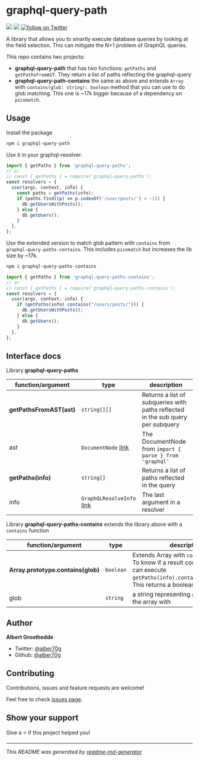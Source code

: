 # graphql-query-path

<!-- ![Version](https://img.shields.io/badge/version-0.0.1-blue.svg?cacheSeconds=2592000) [![Twitter: alber70g](https://img.shields.io/twitter/follow/alber70g.svg?style=social)](https://twitter.com/alber70g) -->

<p style="display: inline;">
    <a href="https://github.com/alber70g/graphql-query-path/graphs/contributors" alt="Contributors">
        <img src="https://img.shields.io/github/contributors/alber70g/graphql-query-path" /></a>
    <!-- <a href="#backers" alt="Backers on Open Collective">
        <img src="https://img.shields.io/opencollective/backers/graphql-query-path" /></a> -->
    <!-- <a href="#sponsors" alt="Sponsors on Open Collective">
        <img src="https://img.shields.io/opencollective/sponsors/graphql-query-path" /></a> -->
    <a href="https://github.com/alber70g/graphql-query-path/pulse" alt="Activity">
        <img src="https://img.shields.io/github/commit-activity/m/alber70g/graphql-query-path" /></a>
    <!-- <a href="https://circleci.com/gh/alber70g/graphql-query-path/tree/master">
        <img src="https://img.shields.io/circleci/project/github/alber70g/graphql-query-path/master" alt="build status"></a> -->
    <!-- <a href="https://circleci.com/gh/alber70g/daily-tests">
        <img src="https://img.shields.io/circleci/project/github/alber70g/daily-tests?label=service%20tests"
            alt="service-test status"></a> -->
    <!-- <a href="https://coveralls.io/github/alber70g/graphql-query-path">
        <img src="https://img.shields.io/coveralls/github/alber70g/graphql-query-path"
            alt="coverage"></a> -->
    <!-- <a href="https://lgtm.com/projects/g/alber70g/graphql-query-path/alerts/">
        <img src="https://img.shields.io/lgtm/alerts/g/alber70g/graphql-query-path"
            alt="Total alerts"/></a> -->
    <!-- <a href="https://github.com/alber70g/graphql-query-path/compare/gh-pages...master">
        <img src="https://img.shields.io/github/commits-since/alber70g/graphql-query-path/gh-pages?label=commits%20to%20be%20deployed"
            alt="commits to be deployed"></a> -->
    <a href="https://twitter.com/intent/follow?screen_name=graphql-query-path_io">
        <img src="https://img.shields.io/twitter/follow/alber70g?style=social&logo=twitter"
            alt="follow on Twitter"></a>
</p>

A library that allows you to smartly execute database queries by looking at the
field selection. This can mitigate the N+1 problem of GraphQL queries.

This repo contains two projects:

- **graphql-query-path** that has two functions: `getPaths` and
  `getPathsFromAST`. They return a list of paths reflecting the graphql-query
- **graphql-query-path-contains** the same as above and extends `Array` with
  `contains(glob: string): boolean` method that you can use to do glob matching.
  This one is ~17k bigger because of a dependency on `picomatch`.

## Usage

Install the package

```sh
npm i graphql-query-path
```

Use it in your graphql-resolver:

```js
import { getPaths } from 'graphql-query-paths';
// or
// const { getPaths } = require('graphql-query-paths');
const resolvers = {
  user(args, context, info) {
    const paths = getPaths(info);
    if (paths.find((p) => p.indexOf('/user/posts/') > -1)) {
      db.getUsersWithPosts();
    } else {
      db.getUsers();
    }
  },
};
```

Use the extended version to match glob pattern with `contains` from
`graphql-query-paths-contains`. This includes `picomatch` but increases the lib
size by ~17k.

```sh
npm i graphql-query-paths-contains
```

```js
import { getPaths } from 'graphql-query-paths-contains';
// or
// const { getPaths } = require('graphql-query-paths-contains');
const resolvers = {
  user(args, context, info) {
    if (getPaths(info).contains("/users/posts/"))) {
      db.getUsersWithPosts();
    } else {
      db.getUsers();
    }
  },
};
```

## Interface docs

Library **graphql-query-paths**

| function/argument                     | type                                                                         | description                                                                     |
| ------------------------------------- | ---------------------------------------------------------------------------- | ------------------------------------------------------------------------------- |
| **getPathsFromAST(ast)**              | `string[][]`                                                                   | Returns a list of subqueries with paths reflected in the sub query per subquery |
| <span style="align: right">ast</span> | `DocumentNode` [link](https://graphql.org/graphql-js/language/#parse)               | The DocumentNode from `import { parse } from 'graphql'`                         |
| **getPaths(info)**                    | `string[]`                                                                     | Returns a list of paths reflected in the query                                  |
| info                                  | `GraphQLResolveInfo` [link](https://graphql.org/graphql-js/type/#graphqlobjecttype) | The last argument in a resolver                                                 |

Library **graphql-query-paths-contains** extends the library above with a
`contains` function

| function/argument                  | type    | description                                                                                                                                               |
| ---------------------------------- | ------- | --------------------------------------------------------------------------------------------------------------------------------------------------------- |
| **Array.prototype.contains(glob)** | `boolean` | Extends Array with `contains` function. To know if a result contains a path you can execute `getPaths(info).contains("/user/**")`. This returns a boolean |
| glob                               | `string`  | a string representing a glob to filter the array with                                                                                                     |

## Author

**Albert Groothedde**

- Twitter: [@alber70g](https://twitter.com/alber70g)
- Github: [@alber70g](https://github.com/alber70g)

## Contributing

Contributions, issues and feature requests are welcome!

Feel free to check
[issues page](https://github.com/alber70g/graphql-query-path/issues).

## Show your support

Give a ⭐️ if this project helped you!

---

_This README was generated by
[readme-md-generator](https://github.com/kefranabg/readme-md-generator)_
